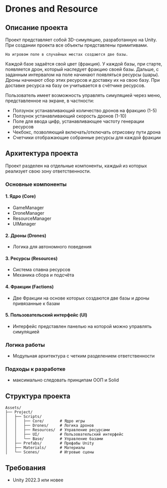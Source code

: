 # Drones and Resource

## Описание проекта
Проект представляет собой 3D-симуляцию, разработанную на Unity.
При создании проекта все объекты представлены примитивами.

	На игровом поле в случайных местах создаются две базы.
Каждой базе задаётся свой цвет (фракция). У каждой базы, при старте,
появляется дрон, который наследует фракцию своей базы.
Дальше, с заданным интервалом на поле начинают появляться ресурсы (шары).
Дроны начинают сбор этих ресурсов и доставку их на свою базу.
При доставке ресурса на базу он учитывается в счётчике ресурсов.


Пользователь имеет возможность управлять симуляцией через меню,
представленное на экране, в частности:
- Ползунок устанавливающий количество дронов на фракцию (1-5)
- Ползунок устанавливающий скорость дронов (1-10)
- Поле для ввода цифр, устанавливающее частоту генерации ресурсов
- Чекбокс, позволяющий включать/отключать отрисовку пути дрона
- Счетчики отображающие собранные ресурсы для каждой фракции


## Архитектура проекта

Проект разделен на отдельные компоненты, каждый из которых
реализует свою зону ответственности.


### Основные компоненты

#### 1. Ядро (Core)
- GameManager
- DroneManager
- ResourceManager
- UIManager

#### 2. Дроны (Drones)
- Логика для автономного поведения

#### 3. Ресурсы (Resources)
- Система спавна ресурсов
- Механика сбора и подсчёта

#### 4. Фракции (Factions)
- Две Фракции на основе которых создаются две базы и дроны привязанные к базам

#### 5. Пользовательский интерфейс (UI)
- Интерфейс представлен панелью на которой можно управлять симуляцией

### Логика работы
- Модульная архитектура с четким разделением ответственности


### Подходы к разработке
- максимально следовать принципам ООП и Solid

## Структура проекта
```
Assets/
├── Project/
│   ├── Scripts/
│   │   ├── Core/       # Ядро игры
│   │   ├── Drones/     # Логика дронов
│   │   ├── Resources/  # Управление ресурсами
│   │   ├── UI/         # Пользовательский интерфейс
│   │   └── Base/       # Управление базами
│   ├── Prefabs/        # Префабы Unity
│   ├── Materials/      # Материалы
│   └── Scenes/         # Игровые сцены
```

## Требования
- Unity 2022.3 или новее